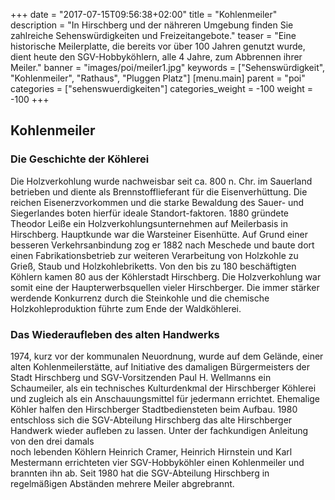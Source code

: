 +++
date = "2017-07-15T09:56:38+02:00"
title = "Kohlenmeiler"
description = "In Hirschberg und der nähreren Umgebung finden Sie zahlreiche Sehenswürdigkeiten und Freizeitangebote."
teaser = "Eine historische Meilerplatte, die bereits vor über 100 Jahren genutzt wurde, dient heute den SGV-Hobbyköhlern, alle 4 Jahre, zum Abbrennen ihrer Meiler."
banner = "images/poi/meiler1.jpg"
keywords = ["Sehenswürdigkeit", "Kohlenmeiler", "Rathaus", "Pluggen Platz"]
[menu.main]
    parent = "poi"    
categories = ["sehenswuerdigkeiten"]
categories_weight = -100
weight = -100
+++

## Kohlenmeiler

### Die Geschichte der Köhlerei
Die Holzverkohlung wurde nachweisbar seit ca. 800 n. Chr. im Sauerland betrieben und diente als 
Brennstofflieferant für die Eisenverhüttung. Die reichen Eisenerzvorkommen und die starke Bewaldung 
des Sauer- und Siegerlandes boten hierfür ideale Standort-faktoren. 1880 gründete Theodor Leiße 
ein Holzverkohlungsunternehmen auf Meilerbasis in Hirschberg. Hauptkunde war die Warsteiner Eisenhütte. 
Auf Grund einer besseren Verkehrsanbindung zog er 1882 nach Meschede und baute dort einen 
Fabrikationsbetrieb zur weiteren Verarbeitung von Holzkohle zu Grieß, Staub und Holzkohlebriketts. 
Von den bis zu 180 beschäftigten Köhlern kamen 80 aus der Köhlerstadt Hirschberg. 
Die Holzverkohlung war somit eine der Haupterwerbsquellen vieler Hirschberger. 
Die immer stärker werdende Konkurrenz durch die Steinkohle und die chemische 
Holzkohleproduktion führte zum Ende der Waldköhlerei.

### Das Wiederaufleben des alten Handwerks
1974, kurz vor der kommunalen Neuordnung, wurde auf dem Gelände, einer alten Kohlenmeilerstätte, 
auf Initiative des damaligen Bürgermeisters der Stadt Hirschberg und SGV-Vorsitzenden 
Paul H. Wellmanns ein Schaumeiler, als ein technisches Kulturdenkmal der Hirschberger 
Köhlerei und zugleich als ein Anschauungsmittel für jedermann errichtet. 
Ehemalige Köhler halfen den Hirschberger Stadtbediensteten beim Aufbau. 
1980 entschloss sich die SGV-Abteilung Hirschberg das alte Hirschberger Handwerk 
wieder aufleben zu lassen. Unter der fachkundigen Anleitung von den drei damals  
noch lebenden Köhlern Heinrich Cramer, Heinrich Hirnstein und Karl Mestermann errichteten 
vier SGV-Hobbyköhler einen Kohlenmeiler und brannten ihn ab. Seit 1980 hat die SGV-Abteilung 
Hirschberg in regelmäßigen Abständen mehrere Meiler abgrebrannt.

